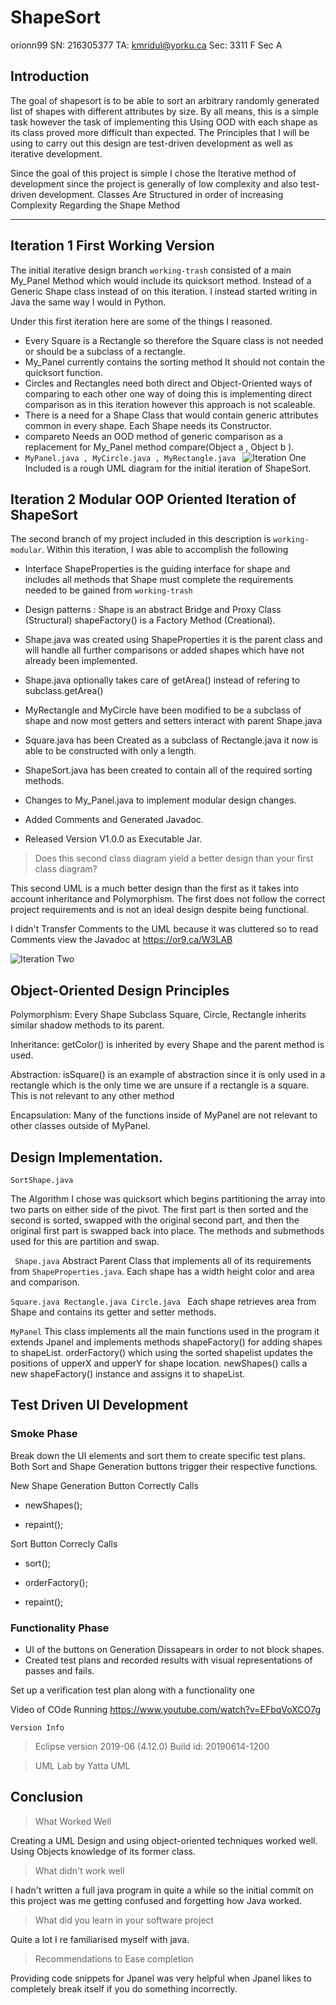 # ShapeSort
orionn99
SN: 216305377
TA: kmridul@yorku.ca
Sec: 3311 F Sec A

## Introduction
The goal of shapesort is to be able to sort an arbitrary randomly generated list of shapes with different attributes by size. By all means, this is a simple task however the task of implementing this Using OOD with each shape as its class proved more difficult than expected.
The Principles that I will be using to carry out this design are test-driven development as well as iterative development. 

Since the goal of this project is simple I chose the Iterative method of development since the project is generally of low complexity and also test-driven development.
Classes Are Structured in order of increasing Complexity Regarding the Shape Method 

----
##  Iteration 1  First Working Version
The initial iterative design branch ``` working-trash ``` consisted of a main My_Panel Method which would include its quicksort method. Instead of a Generic Shape class instead of on this iteration. I instead started writing in Java the same way I would in Python. 

Under this first iteration here are some of the things I reasoned.

- Every Square is a Rectangle so therefore the Square class is not needed or should be a subclass of a rectangle. 
- My_Panel currently contains the sorting method It should not contain the quicksort function.
- Circles and Rectangles need both direct and Object-Oriented ways of comparing to each other one way of doing this is implementing direct comparison as in this iteration however this approach is not scaleable.
- There is a need for a Shape Class that would contain generic attributes common in every shape. Each Shape needs its Constructor.
- compareto Needs an OOD method of generic comparison as a replacement for My_Panel method compare(Object a , Object b ).
-  ```MyPanel.java , MyCircle.java , MyRectangle.java ```
![Iteration One ](https://or9.ca/images/lab3r1.png)
Included is a rough UML diagram for the initial iteration of ShapeSort.

## Iteration 2 Modular OOP Oriented Iteration of ShapeSort

The second branch of my project included in this description is ``` working-modular ```. Within this iteration, I was able to accomplish the following 
- Interface ShapeProperties is the guiding interface for shape and includes all methods that Shape must complete the requirements needed to be gained from ```working-trash```

- Design patterns : Shape is an abstract Bridge and Proxy Class (Structural) shapeFactory() is a Factory Method (Creational).
- Shape.java was created using ShapeProperties it is the parent class and will handle all further comparisons or added shapes which have not already been implemented.
- Shape.java optionally takes care of getArea() instead of refering to subclass.getArea()  
- MyRectangle and MyCircle have been modified to be a subclass of shape and now most getters and setters interact with parent Shape.java
- Square.java has been Created as a subclass of Rectangle.java it now is able to be constructed with only a length.
- ShapeSort.java has been created to contain all of the required sorting methods. 
- Changes to My_Panel.java to implement modular design changes.
- Added Comments and Generated Javadoc.
- Released Version V1.0.0 as Executable Jar.

> Does this second class diagram yield a better design than your first class diagram?

This second UML is a much better design than the first as it takes into account inheritance and Polymorphism. The first does not follow the correct project requirements and is not an ideal design despite being functional.

I didn't Transfer Comments to the UML because it was cluttered so to read Comments view the Javadoc at https://or9.ca/W3LAB 

![Iteration Two ](https://or9.ca/images/lab3_diagram_invert.png)

## Object-Oriented Design Principles

Polymorphism: Every Shape Subclass  Square, Circle, Rectangle inherits similar shadow methods to its parent.

Inheritance: getColor() is inherited by every Shape and the parent method is used.

Abstraction: isSquare() is an example of abstraction since it is only used in a rectangle which is the only time we are unsure if a rectangle is a square.  This is not relevant to any other method 

Encapsulation: Many of the functions inside of MyPanel are not relevant to other classes outside of MyPanel. 

## Design Implementation.

```SortShape.java```

The Algorithm I chose was quicksort which begins partitioning the array into two parts on either side of the pivot.   The first part is then sorted and the second is sorted, swapped with the original second part, and then the original first part is swapped back into place.
The methods and submethods used for this are partition and swap. 


``` Shape.java```
Abstract Parent Class that implements all of its requirements from ```ShapeProperties.java```. 
Each shape has a width height color and area and comparison.

```Square.java Rectangle.java Circle.java ```
Each shape retrieves area from Shape and contains its getter and setter methods. 

```MyPanel``` 
This class implements all the main functions used in the program it extends Jpanel and implements methods shapeFactory() for adding shapes to shapeList. orderFactory() which using the sorted shapelist updates the positions of upperX and upperY for shape location. 
newShapes() calls a new shapeFactory() instance and assigns it to shapeList.



## Test Driven UI Development 

### Smoke Phase 
Break down the UI elements and sort them to create specific test plans.
Both Sort and Shape Generation buttons trigger their respective functions. 

New Shape Generation Button Correctly Calls 

- newShapes();

 - repaint();

Sort Button Correcly Calls 

- sort();
 
- orderFactory();

- repaint();


### Functionality Phase

- UI of the buttons on Generation Dissapears in order to not block shapes.
- Created test plans and recorded results with visual representations of passes and fails. 



Set up a verification test plan along with a functionality one


Video of COde Running https://www.youtube.com/watch?v=EFbqVoXCO7g

```Version Info```
> Eclipse version 2019-06 (4.12.0) Build id: 20190614-1200


> UML Lab by Yatta UML






## Conclusion 


> What Worked Well 


Creating a UML Design and using object-oriented techniques worked well. Using Objects knowledge of its former class.

> What didn't work well 


I hadn't written a full java program in quite a while so the initial commit on this project was me getting confused and forgetting how Java worked. 

> What did you learn in your software project


Quite a lot I re familiarised myself with java.

> Recommendations to Ease completion


Providing code snippets for Jpanel was very helpful when Jpanel likes to completely break itself if you do something incorrectly.






























